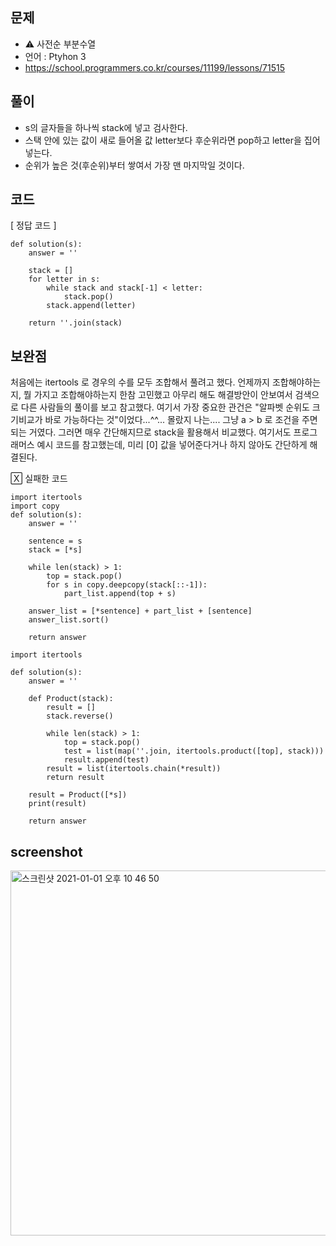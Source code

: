 ## 문제
- ⚠️ 사전순 부분수열
- 언어 : Ptyhon 3
- https://school.programmers.co.kr/courses/11199/lessons/71515


## 풀이
- s의 글자들을 하나씩 stack에 넣고 검사한다.
- 스택 안에 있는 값이 새로 들어올 값 letter보다 후순위라면 pop하고 letter을 집어넣는다.
- 순위가 높은 것(후순위)부터 쌓여서 가장 맨 마지막일 것이다.

## 코드

[ 정답 코드 ]
```
def solution(s):
    answer = ''
    
    stack = []
    for letter in s:
        while stack and stack[-1] < letter:
            stack.pop()
        stack.append(letter)
        
    return ''.join(stack)
```

## 보완점

처음에는 itertools 로 경우의 수를 모두 조합해서 풀려고 했다. 언제까지 조합해야하는지, 뭘 가지고 조합해야하는지 한참 고민했고
아무리 해도 해결방안이 안보여서 검색으로 다른 사람들의 풀이를 보고 참고했다.
여기서 가장 중요한 관건은 "알파벳 순위도 크기비교가 바로 가능하다는 것"이었다...^^... 몰랐지 나는....
그냥 a > b 로 조건을 주면 되는 거였다. 그러면 매우 간단해지므로 stack을 활용해서 비교했다.
여기서도 프로그래머스 예시 코드를 참고했는데, 미리 [0] 값을 넣어준다거나 하지 않아도 간단하게 해결된다.

🅇 실패한 코드
```
import itertools
import copy
def solution(s):
    answer = ''
    
    sentence = s 
    stack = [*s] 
    
    while len(stack) > 1:
        top = stack.pop()
        for s in copy.deepcopy(stack[::-1]): 
            part_list.append(top + s)
            
    answer_list = [*sentence] + part_list + [sentence]
    answer_list.sort()
    
    return answer
```
```
import itertools

def solution(s):
    answer = ''
    
    def Product(stack):
        result = []
        stack.reverse()
    
        while len(stack) > 1:
            top = stack.pop()
            test = list(map(''.join, itertools.product([top], stack)))
            result.append(test)
        result = list(itertools.chain(*result))
        return result
    
    result = Product([*s])
    print(result)
            
    return answer
```

## screenshot

<img width="584" alt="스크린샷 2021-01-01 오후 10 46 50" src="https://user-images.githubusercontent.com/35520314/103439799-77d7f300-4c83-11eb-825c-7951fc49a85b.png">



